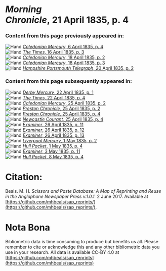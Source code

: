 # *Morning Chronicle*, 21 April 1835, p. 4  
  
### Content from this page previously appeared in:  
![Hand](http://scissorsandpaste.net/wp-content/uploads/2017/06/smallhandpointer.png) [*Caledonian Mercury*, 6 April 1835, p. 4](https://mhbeals.github.io/sap_html/Caledonian-Mercury/Caledonian-Mercury-6-April-1835-p-4)  
![Hand](http://scissorsandpaste.net/wp-content/uploads/2017/06/smallhandpointer.png) [*The Times*, 16 April 1835, p. 3](https://mhbeals.github.io/sap_html/The-Times/The-Times-16-April-1835-p-3)  
![Hand](http://scissorsandpaste.net/wp-content/uploads/2017/06/smallhandpointer.png) [*Caledonian Mercury*, 18 April 1835, p. 2](https://mhbeals.github.io/sap_html/Caledonian-Mercury/Caledonian-Mercury-18-April-1835-p-2)  
![Hand](http://scissorsandpaste.net/wp-content/uploads/2017/06/smallhandpointer.png) [*Caledonian Mercury*, 18 April 1835, p. 3](https://mhbeals.github.io/sap_html/Caledonian-Mercury/Caledonian-Mercury-18-April-1835-p-3)  
![Hand](http://scissorsandpaste.net/wp-content/uploads/2017/06/smallhandpointer.png) [*Hampshire Portsmouth Telegraph*, 20 April 1835, p. 2](https://mhbeals.github.io/sap_html/Hampshire-Portsmouth-Telegraph/Hampshire-Portsmouth-Telegraph-20-April-1835-p-2)  
  
### Content from this page subsequently appeared in:  
![Hand](http://scissorsandpaste.net/wp-content/uploads/2017/06/smallhandpointer.png) [*Derby Mercury*, 22 April 1835, p. 1](https://mhbeals.github.io/sap_html/Derby-Mercury/Derby-Mercury-22-April-1835-p-1)  
![Hand](http://scissorsandpaste.net/wp-content/uploads/2017/06/smallhandpointer.png) [*The Times*, 22 April 1835, p. 4](https://mhbeals.github.io/sap_html/The-Times/The-Times-22-April-1835-p-4)  
![Hand](http://scissorsandpaste.net/wp-content/uploads/2017/06/smallhandpointer.png) [*Caledonian Mercury*, 25 April 1835, p. 2](https://mhbeals.github.io/sap_html/Caledonian-Mercury/Caledonian-Mercury-25-April-1835-p-2)  
![Hand](http://scissorsandpaste.net/wp-content/uploads/2017/06/smallhandpointer.png) [*Preston Chronicle*, 25 April 1835, p. 2](https://mhbeals.github.io/sap_html/Preston-Chronicle/Preston-Chronicle-25-April-1835-p-2)  
![Hand](http://scissorsandpaste.net/wp-content/uploads/2017/06/smallhandpointer.png) [*Preston Chronicle*, 25 April 1835, p. 4](https://mhbeals.github.io/sap_html/Preston-Chronicle/Preston-Chronicle-25-April-1835-p-4)  
![Hand](http://scissorsandpaste.net/wp-content/uploads/2017/06/smallhandpointer.png) [*Newcastle Courant*, 25 April 1835, p. 4](https://mhbeals.github.io/sap_html/Newcastle-Courant/Newcastle-Courant-25-April-1835-p-4)  
![Hand](http://scissorsandpaste.net/wp-content/uploads/2017/06/smallhandpointer.png) [*Examiner*, 26 April 1835, p. 11](https://mhbeals.github.io/sap_html/Examiner/Examiner-26-April-1835-p-11)  
![Hand](http://scissorsandpaste.net/wp-content/uploads/2017/06/smallhandpointer.png) [*Examiner*, 26 April 1835, p. 12](https://mhbeals.github.io/sap_html/Examiner/Examiner-26-April-1835-p-12)  
![Hand](http://scissorsandpaste.net/wp-content/uploads/2017/06/smallhandpointer.png) [*Examiner*, 26 April 1835, p. 13](https://mhbeals.github.io/sap_html/Examiner/Examiner-26-April-1835-p-13)  
![Hand](http://scissorsandpaste.net/wp-content/uploads/2017/06/smallhandpointer.png) [*Liverpool Mercury*, 1 May 1835, p. 2](https://mhbeals.github.io/sap_html/Liverpool-Mercury/Liverpool-Mercury-1-May-1835-p-2)  
![Hand](http://scissorsandpaste.net/wp-content/uploads/2017/06/smallhandpointer.png) [*Hull Packet*, 1 May 1835, p. 4](https://mhbeals.github.io/sap_html/Hull-Packet/Hull-Packet-1-May-1835-p-4)  
![Hand](http://scissorsandpaste.net/wp-content/uploads/2017/06/smallhandpointer.png) [*Examiner*, 3 May 1835, p. 11](https://mhbeals.github.io/sap_html/Examiner/Examiner-3-May-1835-p-11)  
![Hand](http://scissorsandpaste.net/wp-content/uploads/2017/06/smallhandpointer.png) [*Hull Packet*, 8 May 1835, p. 4](https://mhbeals.github.io/sap_html/Hull-Packet/Hull-Packet-8-May-1835-p-4)  


# Citation: 

Beals. M. H. *Scissors and Paste Database: A Map of Reprinting and Reuse in the Anglophone Newspaper Press v.1.0.1.* 2 June 2017. Available at [https://github.com/mhbeals/sap_reprints/](https://github.com/mhbeals/sap_reprints/). 

# Nota Bona

Bibliometric data is time consuming to produce but benefits us all. Please remember to cite or acknowledge this and any other bibliometric data you use in your research. All data is available CC-BY 4.0 at [https://github.com/mhbeals/sap_reprints](https://github.com/mhbeals/sap_reprints)